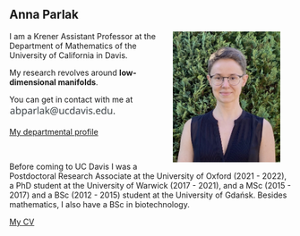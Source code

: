 ## Anna Parlak

<img align="right" style="width: 20vw; margin: 0px 20px" src="files/IMG_1078.jpeg">

I am a Krener Assistant Professor at the Department of Mathematics of the University of California in Davis. 

My research revolves around __low-dimensional manifolds__.

You can get in contact with me at ![email](files/20B57BDE-B485-4812-A296-BD844F43BA4B_4_5005_c.jpeg)

[My departmental profile](https://www.math.ucdavis.edu/people/general-profile?fac_id=aparlak)

&nbsp;


Before coming to UC Davis I was a Postdoctoral Research Associate at the University of Oxford (2021 - 2022), a PhD student at the University of Warwick (2017 - 2021), and a MSc (2015 - 2017) and a BSc (2012 - 2015) student at the University of Gdańsk. Besides mathematics, I also have a BSc in biotechnology.

[My CV](files/Parlak_CV_March2024_AmE.pdf)


<!---### Upcoming talks

* January 23rd, 2024: [Algebra and Number Theory Seminar @ Oregon State University](https://math.oregonstate.edu/mathematics-news-events/all-events/tba-2024-01-23) -->


